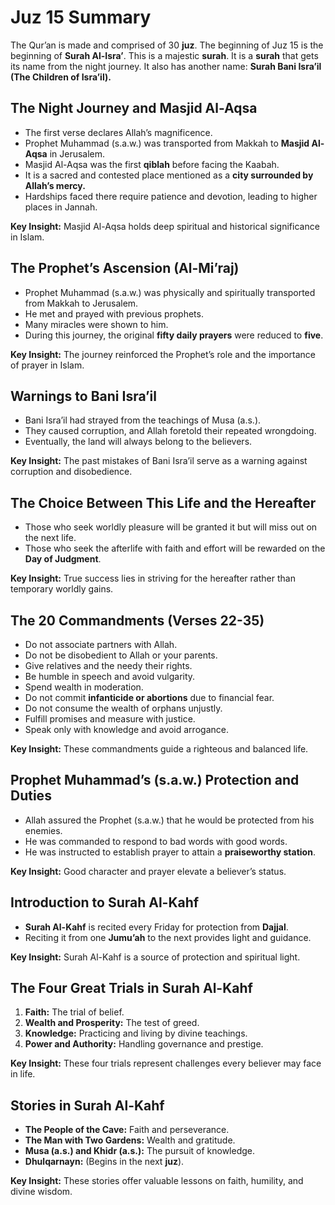 # Juz 15 Summary

The Qur’an is made and comprised of 30 **juz**. The beginning of Juz 15 is the beginning of **Surah Al-Isra’**. This is a majestic **surah**. It is a **surah** that gets its name from the night journey. It also has another name: **Surah Bani Isra’il (The Children of Isra’il).**

## The Night Journey and Masjid Al-Aqsa
- The first verse declares Allah’s magnificence.
- Prophet Muhammad (s.a.w.) was transported from Makkah to **Masjid Al-Aqsa** in Jerusalem.
- Masjid Al-Aqsa was the first **qiblah** before facing the Kaabah.
- It is a sacred and contested place mentioned as a **city surrounded by Allah’s mercy.**
- Hardships faced there require patience and devotion, leading to higher places in Jannah.

**Key Insight:** Masjid Al-Aqsa holds deep spiritual and historical significance in Islam.

## The Prophet’s Ascension (Al-Mi’raj)
- Prophet Muhammad (s.a.w.) was physically and spiritually transported from Makkah to Jerusalem.
- He met and prayed with previous prophets.
- Many miracles were shown to him.
- During this journey, the original **fifty daily prayers** were reduced to **five**.

**Key Insight:** The journey reinforced the Prophet’s role and the importance of prayer in Islam.

## Warnings to Bani Isra’il
- Bani Isra’il had strayed from the teachings of Musa (a.s.).
- They caused corruption, and Allah foretold their repeated wrongdoing.
- Eventually, the land will always belong to the believers.

**Key Insight:** The past mistakes of Bani Isra’il serve as a warning against corruption and disobedience.

## The Choice Between This Life and the Hereafter
- Those who seek worldly pleasure will be granted it but will miss out on the next life.
- Those who seek the afterlife with faith and effort will be rewarded on the **Day of Judgment**.

**Key Insight:** True success lies in striving for the hereafter rather than temporary worldly gains.

## The 20 Commandments (Verses 22-35)
- Do not associate partners with Allah.
- Do not be disobedient to Allah or your parents.
- Give relatives and the needy their rights.
- Be humble in speech and avoid vulgarity.
- Spend wealth in moderation.
- Do not commit **infanticide or abortions** due to financial fear.
- Do not consume the wealth of orphans unjustly.
- Fulfill promises and measure with justice.
- Speak only with knowledge and avoid arrogance.

**Key Insight:** These commandments guide a righteous and balanced life.

## Prophet Muhammad’s (s.a.w.) Protection and Duties
- Allah assured the Prophet (s.a.w.) that he would be protected from his enemies.
- He was commanded to respond to bad words with good words.
- He was instructed to establish prayer to attain a **praiseworthy station**.

**Key Insight:** Good character and prayer elevate a believer’s status.

## Introduction to Surah Al-Kahf
- **Surah Al-Kahf** is recited every Friday for protection from **Dajjal**.
- Reciting it from one **Jumu’ah** to the next provides light and guidance.

**Key Insight:** Surah Al-Kahf is a source of protection and spiritual light.

## The Four Great Trials in Surah Al-Kahf
1. **Faith:** The trial of belief.
2. **Wealth and Prosperity:** The test of greed.
3. **Knowledge:** Practicing and living by divine teachings.
4. **Power and Authority:** Handling governance and prestige.

**Key Insight:** These four trials represent challenges every believer may face in life.

## Stories in Surah Al-Kahf
- **The People of the Cave:** Faith and perseverance.
- **The Man with Two Gardens:** Wealth and gratitude.
- **Musa (a.s.) and Khidr (a.s.):** The pursuit of knowledge.
- **Dhulqarnayn:** (Begins in the next **juz**).

**Key Insight:** These stories offer valuable lessons on faith, humility, and divine wisdom.

